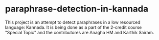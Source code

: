 # paraphrase-detection-in-kannada

This project is an attempt to detect paraphrases in a low resourced language: Kannada. It is being done as a part of the 2-credit course "Special Topic" and the contributores are Anagha HM and Karthik Sairam.
